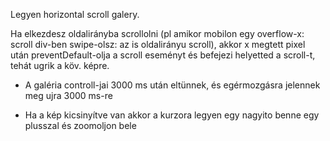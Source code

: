 
Legyen horizontal scroll galery.

Ha elkezdesz oldalirányba scrollolni (pl amikor mobilon egy overflow-x: scroll
 div-ben swipe-olsz: az is oldalirányu scroll), akkor x megtett pixel után
 preventDefault-olja a scroll eseményt és befejezi helyetted a scroll-t,
 tehát ugrik a köv. képre.

- A galéria controll-jai 3000 ms után eltünnek, és egérmozgásra jelennek meg ujra
 3000 ms-re

- Ha a kép kicsinyítve van akkor a kurzora legyen egy nagyito benne egy plusszal
  és zoomoljon bele

